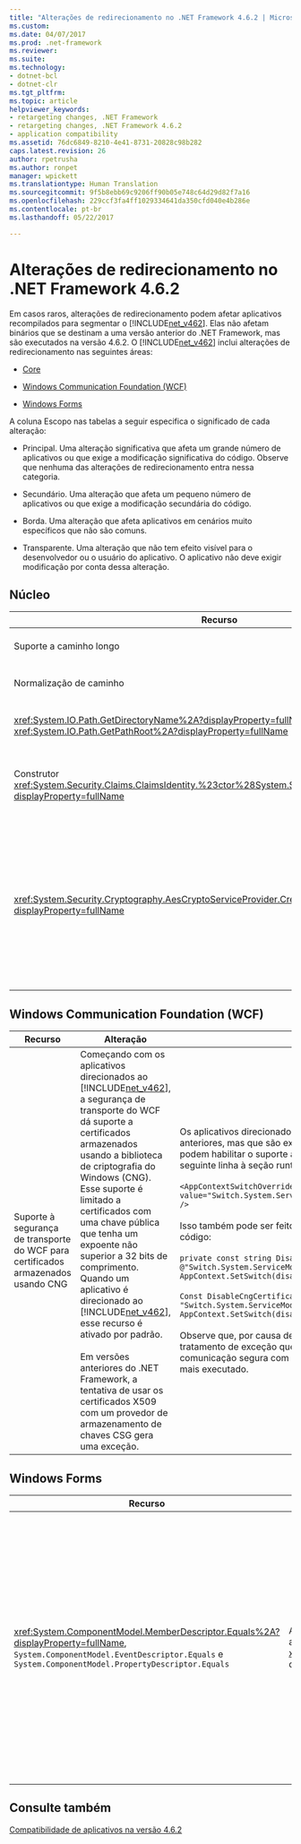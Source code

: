 ```yaml
---
title: "Alterações de redirecionamento no .NET Framework 4.6.2 | Microsoft Docs"
ms.custom: 
ms.date: 04/07/2017
ms.prod: .net-framework
ms.reviewer: 
ms.suite: 
ms.technology:
- dotnet-bcl
- dotnet-clr
ms.tgt_pltfrm: 
ms.topic: article
helpviewer_keywords:
- retargeting changes, .NET Framework
- retargeting changes, .NET Framework 4.6.2
- application compatibility
ms.assetid: 76dc6849-8210-4e41-8731-20828c98b282
caps.latest.revision: 26
author: rpetrusha
ms.author: ronpet
manager: wpickett
ms.translationtype: Human Translation
ms.sourcegitcommit: 9f5b8ebb69c9206ff90b05e748c64d29d82f7a16
ms.openlocfilehash: 229ccf3fa4ff1029334641da350cfd040e4b286e
ms.contentlocale: pt-br
ms.lasthandoff: 05/22/2017

---
```

# <a name="retargeting-changes-in-the-net-framework-462"></a>Alterações de redirecionamento no .NET Framework 4.6.2
Em casos raros, alterações de redirecionamento podem afetar aplicativos recompilados para segmentar o [!INCLUDE[net_v462](../../../includes/net-v462-md.md)]. Elas não afetam binários que se destinam a uma versão anterior do .NET Framework, mas são executados na versão 4.6.2. O [!INCLUDE[net_v462](../../../includes/net-v462-md.md)] inclui alterações de redirecionamento nas seguintes áreas:  
  
-   [Core](#Core)  
  
-   [Windows Communication Foundation (WCF)](#WCF)  
  
-   [Windows Forms](#WinForms)  
  
 A coluna Escopo nas tabelas a seguir especifica o significado de cada alteração:  
  
-   Principal. Uma alteração significativa que afeta um grande número de aplicativos ou que exige a modificação significativa do código. Observe que nenhuma das alterações de redirecionamento entra nessa categoria.  
  
-   Secundário. Uma alteração que afeta um pequeno número de aplicativos ou que exige a modificação secundária do código.  
  
-   Borda. Uma alteração que afeta aplicativos em cenários muito específicos que não são comuns.  
  
-   Transparente. Uma alteração que não tem efeito visível para o desenvolvedor ou o usuário do aplicativo. O aplicativo não deve exigir modificação por conta dessa alteração.  
  
<a name="Core"></a>   
## <a name="core"></a>Núcleo  
  
|Recurso|Alteração|Impacto|Escopo|  
|-------------|------------|------------|-----------|  
|Suporte a caminho longo|Começando com os aplicativos que são direcionados ao [!INCLUDE[net_v462](../../../includes/net-v462-md.md)], há suporte para os caminhos longos (de até 32 mil caracteres), e a limitação de 260 caracteres (ou `MAX_PATH`) em comprimentos de caminho foi removida.|Em aplicativos direcionados ao [!INCLUDE[net_v462](../../../includes/net-v462-md.md)], os caminhos de código que anteriormente geravam uma <xref:System.IO.PathTooLongException> podem não gerar mais uma exceção. Para saber mais, confira [Mitigation: Long Path Support](~/docs/framework/migration-guide/mitigation-long-path-support.md) (Mitigação: suporte ao caminho longo).|Secundário|  
|Normalização de caminho|Começando com os aplicativos direcionados ao [!INCLUDE[net_v462](../../../includes/net-v462-md.md)], o modo no qual os caminhos são normalizados mudou para deferir ao sistema operacional e fornecer melhor acesso aos caminhos de dispositivos DOS.|As alterações possibilitam acessar caminhos de dispositivo válidos que anteriormente não tinham suporte. Para saber mais, confira [Mitigation: Path Normalization](~/docs/framework/migration-guide/mitigation-path-normalization.md) (Mitigação: normalização de caminho).|Secundário|  
|<xref:System.IO.Path.GetDirectoryName%2A?displayProperty=fullName> e <xref:System.IO.Path.GetPathRoot%2A?displayProperty=fullName>|Começando com os aplicativos direcionados ao [!INCLUDE[net_v462](../../../includes/net-v462-md.md)], várias alterações foram feitas para dar suporte aos caminhos anteriormente sem suporte (em termos de comprimento e formato). Em particular, as verificações da sintaxe adequada do separador de unidade (os dois-pontos) foram corrigidas.|Essas alterações bloqueiam alguns caminhos de URI aos quais esses dois métodos anteriormente davam suporte. Para saber mais, confira [Mitigation: Path Colon Checks](~/docs/framework/migration-guide/mitigation-path-colon-checks.md) (Mitigação: verificações de dois-pontos do caminho).|Edge|  
|Construtor <xref:System.Security.Claims.ClaimsIdentity.%23ctor%28System.Security.Principal.IIdentity%29?displayProperty=fullName>|A partir do [!INCLUDE[net_v462](../../../includes/net-v462-md.md)], a propriedade <xref:System.Security.Claims.ClaimsIdentity.Actor%2A> criada por uma chamada para o método <xref:System.Security.Claims.ClaimsIdentity.%23ctor%28System.Security.Principal.IIdentity%29?displayProperty=fullName> é uma nova instância <xref:System.Security.Claims.ClaimsIdentity>. Nas versões anteriores do .NET Framework, o <xref:System.Security.Claims.ClaimsIdentity.Actor%2A> é uma referência existente.|Em alguns casos, a comparação entre a propriedade <xref:System.Security.Claims.ClaimsIdentity.Actor%2A?displayProperty=fullName> e a propriedade <xref:System.Security.Claims.ClaimsIdentity.Actor%2A?displayProperty=fullName> do <xref:System.Security.Principal.IIdentity> do construtor retorna resultados diferentes.<br /><br /> Para saber mais, confira [Mitigation: ClaimsIdentity Constructor](~/docs/framework/migration-guide/mitigation-claimsidentity-constructor.md) (Mitigação: construtor ClaimsIdentity).|Edge|  
|<xref:System.Security.Cryptography.AesCryptoServiceProvider.CreateDecryptor%2A?displayProperty=fullName>|Começando com os aplicativos direcionados para [!INCLUDE[net_v462](../../../includes/net-v462-md.md)], o descriptografador <xref:System.Security.Cryptography.AesCryptoServiceProvider> fornece uma transformação reutilizável.   Após uma chamada para <xref:System.Security.Cryptography.ICryptoTransform.TransformFinalBlock%2A>, a transformação é reinicializada e pode ser reutilizada.<br /><br /> Em aplicativos direcionados a versões anteriores do .NET Framework, a tentativa de reutilizar o descriptografador chamando <xref:System.Security.Cryptography.ICryptoTransform.TransformBlock%2A> após uma chamada para <xref:System.Security.Cryptography.ICryptoTransform.TransformFinalBlock%2A> gera uma <xref:System.Security.Cryptography.CryptographicException> ou produz dados corrompidos.|O impacto deve ser mínimo, pois esse é o comportamento esperado.<br /><br /> Os aplicativos que dependem do comportamento anterior podem optar por não usá-lo adicionando a seguinte definição de configuração à seção [\<runtime>](~/docs/framework/configure-apps/file-schema/runtime/runtime-element.md) do arquivo de configuração do aplicativo:<br /><br /> `<runtime>    <AppContextSwitchOverrides value="Switch.System.Security.Cryptography.AesCryptoServiceProvider.DontCorrectlyResetDecryptor=true"/> </runtime>`<br /><br /> Além disso, os aplicativos direcionados a uma versão anterior do .NET Framework, mas em execução em uma versão do .NET Framework começando com o [!INCLUDE[net_v462](../../../includes/net-v462-md.md)], podem aceitá-lo adicionando a seguinte definição de configuração à seção [\<runtime>](~/docs/framework/configure-apps/file-schema/runtime/runtime-element.md) do arquivo de configuração do aplicativo:<br /><br /> `<runtime>    <AppContextSwitchOverrides value="Switch.System.Security.Cryptography.AesCryptoServiceProvider.DontCorrectlyResetDecryptor=false"/> </runtime>`|Secundário|  
  
<a name="WCF"></a>   
## <a name="windows-communication-foundation-wcf"></a>Windows Communication Foundation (WCF)  
  
|Recurso|Alteração|Impacto|Escopo|  
|-------------|------------|------------|-----------|  
|Suporte à segurança de transporte do WCF para certificados armazenados usando CNG|Começando com os aplicativos direcionados ao [!INCLUDE[net_v462](../../../includes/net-v462-md.md)], a segurança de transporte do WCF dá suporte a certificados armazenados usando a biblioteca de criptografia do Windows (CNG). Esse suporte é limitado a certificados com uma chave pública que tenha um expoente não superior a 32 bits de comprimento. Quando um aplicativo é direcionado ao [!INCLUDE[net_v462](../../../includes/net-v462-md.md)], esse recurso é ativado por padrão.<br /><br /> Em versões anteriores do .NET Framework, a tentativa de usar os certificados X509 com um provedor de armazenamento de chaves CSG gera uma exceção.|Os aplicativos direcionados ao [!INCLUDE[net_v461](../../../includes/net-v461-md.md)] e versões anteriores, mas que são executados no [!INCLUDE[net_v462](../../../includes/net-v462-md.md)], podem habilitar o suporte aos certificados CNG adicionando a seguinte linha à seção runtime do arquivo app.config ou web.config.<br /><br /> `<AppContextSwitchOverrides     value="Switch.System.ServiceModel.DisableCngCertificates=false" />`<br /><br /> Isso também pode ser feito de modo programático com o seguinte código:<br /><br /> `private const string DisableCngCertificates = @"Switch.System.ServiceModel.DisableCngCertificate"; AppContext.SetSwitch(disableCngCertificates, false);`<br /><br /> `Const DisableCngCertificates As String = "Switch.System.ServiceModel.DisableCngCertificates" AppContext.SetSwitch(disableCngCertificates, False)`<br /><br /> Observe que, por causa dessa alteração, qualquer código de tratamento de exceção que dependa da tentativa de iniciar a comunicação segura com um certificado CNG para falhar não será mais executado.|Secundário|  
  
<a name="WinForms"></a>   
## <a name="windows-forms"></a>Windows Forms  
  
|Recurso|Alteração|Impacto|Escopo|  
|-------------|------------|------------|-----------|  
|<xref:System.ComponentModel.MemberDescriptor.Equals%2A?displayProperty=fullName>, `System.ComponentModel.EventDescriptor.Equals` e `System.ComponentModel.PropertyDescriptor.Equals`|A partir dos aplicativos direcionados ao [!INCLUDE[net_v462](../../../includes/net-v462-md.md)], a implementação do método <xref:System.ComponentModel.MemberDescriptor.Equals%2A> da classe base foi alterada.|Como o teste de igualdade agora gera o resultado esperado, essa alteração deve ter pouco efeito.<br /><br /> No entanto, os aplicativos direcionados ao [!INCLUDE[net_v462](../../../includes/net-v462-md.md)] que dependem do comportamento anterior podem recusar essa alteração. Da mesma forma, os aplicativos direcionados a versões anteriores do .NET Framework, mas que são executados no [!INCLUDE[net_v462](../../../includes/net-v462-md.md)], podem aceitar essa alteração. Para saber mais, confira [Mitigation: MemberDescriptor.Equals](~/docs/framework/migration-guide/mitigation-memberdescriptor-equals.md) (Mitigação: MemberDescriptor.Equals).|Edge|  
  
## <a name="see-also"></a>Consulte também  
 [Compatibilidade de aplicativos na versão 4.6.2](~/docs/framework/migration-guide/application-compatibility-in-the-net-framework-4-6-2.md)
